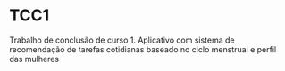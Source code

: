 # TCC1
Trabalho de conclusão de curso 1. Aplicativo com sistema de recomendação de tarefas cotidianas baseado no ciclo menstrual e perfil das mulheres
